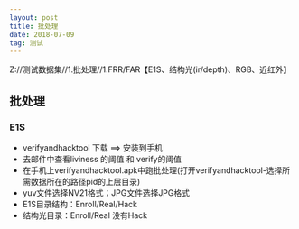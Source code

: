 ```yaml
---
layout: post
title: 批处理
date: 2018-07-09
tag: 测试
---
```


Z://测试数据集//1.批处理//1.FRR/FAR【E1S、结构光(ir/depth)、RGB、近红外】

## 批处理
### E1S 
- verifyandhacktool 下载 ==> 安装到手机
- 去邮件中查看liviness 的阈值  和 verify的阈值
- 在手机上verifyandhacktool.apk中跑批处理(打开verifyandhacktool-选择所需数据所在的路径pid的上层目录)
- yuv文件选择NV21格式；JPG文件选择JPG格式
- E1S目录结构：Enroll/Real/Hack
- 结构光目录：Enroll/Real  没有Hack
